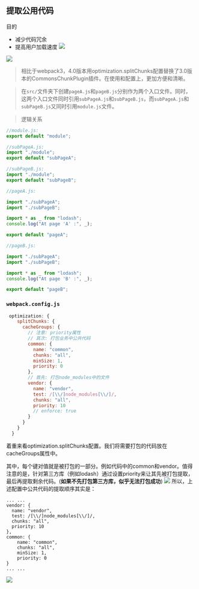 ## 提取公用代码
目的
- 减少代码冗余
- 提高用户加载速度
![](https://upload-images.jianshu.io/upload_images/9249356-1753a3e4485a3825.png?imageMogr2/auto-orient/strip%7CimageView2/2/w/1240)

![](https://upload-images.jianshu.io/upload_images/9249356-ae564b81a217c8d5.png?imageMogr2/auto-orient/strip%7CimageView2/2/w/1240)


>相比于webpack3，4.0版本用optimization.splitChunks配置替换了3.0版本的CommonsChunkPlugin插件。在使用和配置上，更加方便和清晰。

>在`src/`文件夹下创建`pageA.js`和`pageB.js`分别作为两个入口文件。同时，这两个入口文件同时引用`subPageA.js`和`subPageB.js`，而`subPageA.js`和`subPageB.js`又同时引用`module.js`文件。

>逻辑关系
```javascript
//module.js:
export default "module";

//subPageA.js:
import "./module";
export default "subPageA";

//subPageB.js:
import "./module";
export default "subPageB";

//pageA.js:

import "./subPageA";
import "./subPageB";

import * as _ from "lodash";
console.log("At page 'A' :", _);

export default "pageA";

//pageB.js:

import "./subPageA";
import "./subPageB";

import * as _ from "lodash";
console.log("At page 'B' :", _);

export default "pageB";
```
### `webpack.config.js`

```javascript
 optimization: {
    splitChunks: {
      cacheGroups: {
        // 注意: priority属性
        // 其次: 打包业务中公共代码
        common: {
          name: "common",
          chunks: "all",
          minSize: 1,
          priority: 0
        },
        // 首先: 打包node_modules中的文件
        vendor: {
          name: "vendor",
          test: /[\\/]node_modules[\\/]/,
          chunks: "all",
          priority: 10
          // enforce: true
        }
      }
    }
  }
```

着重来看optimization.splitChunks配置。我们将需要打包的代码放在cacheGroups属性中。

其中，每个键对值就是被打包的一部分。例如代码中的common和vendor。值得注意的是，针对第三方库（例如lodash）通过设置priority来让其先被打包提取，最后再提取剩余代码。(**如果不先打包第三方库，似乎无法打包成功**)
![](https://upload-images.jianshu.io/upload_images/9249356-8bb6885b4e270fa2.png?imageMogr2/auto-orient/strip%7CimageView2/2/w/1240)
所以，上述配置中公共代码的提取顺序其实是：

```
... ...
vendor: {
  name: "vendor",
  test: /[\\/]node_modules[\\/]/,
  chunks: "all",
  priority: 10
},
common: {
    name: "common",
    chunks: "all",
    minSize: 1,
    priority: 0
}
... ...
```


![](https://upload-images.jianshu.io/upload_images/9249356-7c12100ea455bda2.png?imageMogr2/auto-orient/strip%7CimageView2/2/w/1240)

